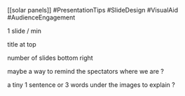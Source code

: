[[solar panels]]
 #PresentationTips #SlideDesign #VisualAid #AudienceEngagement 
 
1 slide / min

title at top

number of slides bottom right

maybe a way to remind the spectators where we are ?

a tiny 1 sentence or 3 words under the images to explain ?